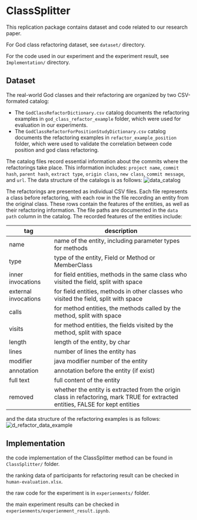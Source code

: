 # ClassSplitter

This replication package contains dataset and code related to our research paper.

For God class refactoring dataset, see `dataset/` directory.

For the code used in our experiment and the experiment result, see `Implementation/` directory.

## Dataset

The real-world God classes and their refactoring are organized by two CSV-formated catalog: 

* The `GodClassRefactorDictionary.csv` catalog documents the refactoring examples in `god_class_refactor_example` folder, which were used for evaluation in our experiments.
* The `GodClassRefactorForPositionStudyDictionary.csv` catalog documents the refactoring examples in `refactor_example_position` folder, which were used to validate the correlation between code position and god class refactoring. 

The catalog files record essential information about the commits where the refactorings take place. This information includes: `project name`, `commit hash`, `parent hash`, `extract type`, `origin class`, `new class`, `commit message`, and `url`. The data structure of the catalogs is as follows:
![data_catalog](https://github.com/ClassSplitter/ClassSplitter/assets/146154120/861f7013-c8ba-47aa-928a-7cf3727fef00)

The refactorings are presented as individual CSV files. Each file represents a class before refactoring, with each row in the file recording an entity from the original class. These rows contain the features of the entities, as well as their refactoring information. The file paths are documented in the `data path` column in the catalog. The recorded features of the entities include:

| tag                  | description                                                  |
| -------------------- | ------------------------------------------------------------ |
| name                 | name of the entity, including parameter types for methods    |
| type                 | type of the entity, Field or Method or MemberClass           |
| inner invocations    | for field entities, methods in the same class who visited the field, split with space |
| external invocations | for field entities, methods in other classes  who visited the field, split with space |
| calls                | for method entities, the methods called by the method, split with space |
| visits               | for method entities, the fields visited by the method, split with space |
| length               | length of the entity, by char                                |
| lines                | number of lines the entity has                               |
| modifier             | java modifier number of the entity                           |
| annotation           | annotation before the entity (if exist)                      |
| full text            | full content of the entity                                   |
| removed              | whether the entity is extracted from the origin class in refactoring, mark TRUE for extracted entities, FALSE for kept entities |

and the data structure of the refactoring examples is as follows:
![d_refactor_data_example](https://github.com/ClassSplitter/ClassSplitter/assets/146154120/89604c92-ba24-4354-a1ad-9b4c35929c16)


## Implementation

the code implementation of the ClassSplitter method can be found in `ClassSplitter/` folder.

the ranking data of participants for refactoring result can be checked in `human-evaluation.xlsx`.

the raw code for the experiment is in `experienments/` folder.

the main experiment results can be checked in `experienments/experienment_result.ipynb`.
